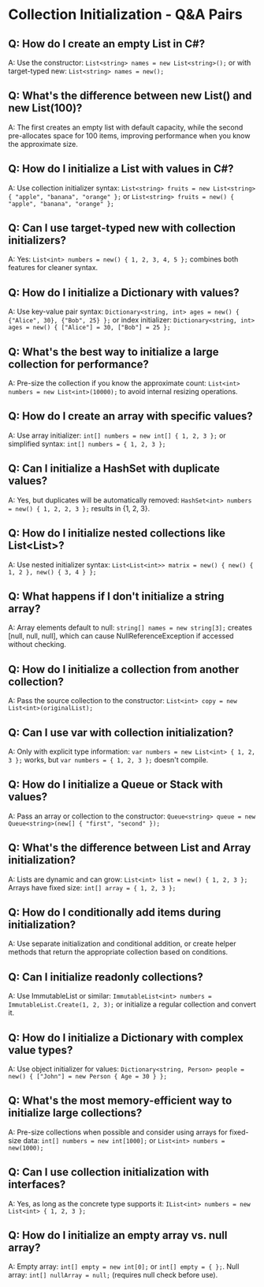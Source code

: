 # Collection Initialization - Q&A Pairs

## Q: How do I create an empty List<string> in C#?
A: Use the constructor: `List<string> names = new List<string>();` or with target-typed new: `List<string> names = new();`

## Q: What's the difference between new List<int>() and new List<int>(100)?
A: The first creates an empty list with default capacity, while the second pre-allocates space for 100 items, improving performance when you know the approximate size.

## Q: How do I initialize a List with values in C#?
A: Use collection initializer syntax: `List<string> fruits = new List<string> { "apple", "banana", "orange" };` or `List<string> fruits = new() { "apple", "banana", "orange" };`

## Q: Can I use target-typed new with collection initializers?
A: Yes: `List<int> numbers = new() { 1, 2, 3, 4, 5 };` combines both features for cleaner syntax.

## Q: How do I initialize a Dictionary with values?
A: Use key-value pair syntax: `Dictionary<string, int> ages = new() { {"Alice", 30}, {"Bob", 25} };` or index initializer: `Dictionary<string, int> ages = new() { ["Alice"] = 30, ["Bob"] = 25 };`

## Q: What's the best way to initialize a large collection for performance?
A: Pre-size the collection if you know the approximate count: `List<int> numbers = new List<int>(10000);` to avoid internal resizing operations.

## Q: How do I create an array with specific values?
A: Use array initializer: `int[] numbers = new int[] { 1, 2, 3 };` or simplified syntax: `int[] numbers = { 1, 2, 3 };`

## Q: Can I initialize a HashSet with duplicate values?
A: Yes, but duplicates will be automatically removed: `HashSet<int> numbers = new() { 1, 2, 2, 3 };` results in {1, 2, 3}.

## Q: How do I initialize nested collections like List<List<int>>?
A: Use nested initializer syntax: `List<List<int>> matrix = new() { new() { 1, 2 }, new() { 3, 4 } };`

## Q: What happens if I don't initialize a string array?
A: Array elements default to null: `string[] names = new string[3];` creates [null, null, null], which can cause NullReferenceException if accessed without checking.

## Q: How do I initialize a collection from another collection?
A: Pass the source collection to the constructor: `List<int> copy = new List<int>(originalList);`

## Q: Can I use var with collection initialization?
A: Only with explicit type information: `var numbers = new List<int> { 1, 2, 3 };` works, but `var numbers = { 1, 2, 3 };` doesn't compile.

## Q: How do I initialize a Queue or Stack with values?
A: Pass an array or collection to the constructor: `Queue<string> queue = new Queue<string>(new[] { "first", "second" });`

## Q: What's the difference between List<T> and Array initialization?
A: Lists are dynamic and can grow: `List<int> list = new() { 1, 2, 3 };` Arrays have fixed size: `int[] array = { 1, 2, 3 };`

## Q: How do I conditionally add items during initialization?
A: Use separate initialization and conditional addition, or create helper methods that return the appropriate collection based on conditions.

## Q: Can I initialize readonly collections?
A: Use ImmutableList or similar: `ImmutableList<int> numbers = ImmutableList.Create(1, 2, 3);` or initialize a regular collection and convert it.

## Q: How do I initialize a Dictionary with complex value types?
A: Use object initializer for values: `Dictionary<string, Person> people = new() { ["John"] = new Person { Age = 30 } };`

## Q: What's the most memory-efficient way to initialize large collections?
A: Pre-size collections when possible and consider using arrays for fixed-size data: `int[] numbers = new int[1000];` or `List<int> numbers = new(1000);`

## Q: Can I use collection initialization with interfaces?
A: Yes, as long as the concrete type supports it: `IList<int> numbers = new List<int> { 1, 2, 3 };`

## Q: How do I initialize an empty array vs. null array?
A: Empty array: `int[] empty = new int[0];` or `int[] empty = { };`. Null array: `int[] nullArray = null;` (requires null check before use).